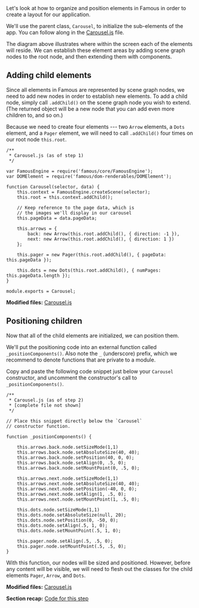 <span class="intro-graf">
Let's look at how to organize and position elements in Famous in order to create a layout for our application.
</span>

We'll use the parent class, `Carousel`, to initialize the sub-elements of the app. You can follow along in the [Carousel.js](https://github.com/famous/lesson-carousel-starter-kit/blob/step1-HelloFamous/src/carousel/Carousel.js) file.

The diagram above illustrates where within the screen each of the elements will reside. We can establish these element areas by adding scene graph nodes to the root node, and then extending them with components.

## Adding child elements

Since all elements in Famous are represented by scene graph nodes, we need to add new nodes in order to establish new elements. To add a child node, simply call `.addChild()` on the scene graph node you wish to extend. (The returned object will be a new node that you can add even more children to, and so on.)

Because we need to create four elements --- two `Arrow` elements, a `Dots` element, and a `Pager` element, we will need to call `.addChild()` four times on our root node `this.root`.

    /**
     * Carousel.js (as of step 1)
     */

    var FamousEngine = require('famous/core/FamousEngine');
    var DOMElement = require('famous/dom-renderables/DOMElement');

    function Carousel(selector, data) {
        this.context = FamousEngine.createScene(selector);
        this.root = this.context.addChild();

        // Keep reference to the page data, which is
        // the images we'll display in our carousel
        this.pageData = data.pageData;

        this.arrows = {
            back: new Arrow(this.root.addChild(), { direction: -1 }),
            next: new Arrow(this.root.addChild(), { direction: 1 })
        };

        this.pager = new Pager(this.root.addChild(), { pageData: this.pageData });

        this.dots = new Dots(this.root.addChild(), { numPages: this.pageData.length });
    }

    module.exports = Carousel;

<div class="sidenote">
<p><strong>Modified files:</strong> <a href="hhttps://github.com/famous/lesson-carousel-starter-kit/blob/step2-AddingChildNodes/src/carousel/Carousel.js">Carousel.js</a></p>
</div>

## Positioning children

Now that all of the child elements are initialized, we can position them.

We'll put the positioning code into an external function called `_positionComponents()`. Also note the `_` (underscore) prefix, which we recommend to denote functions that are private to a module.

Copy and paste the following code snippet just below your `Carousel` constructor, and uncomment the constructor's call to `_positionComponents()`.

    /**
     * Carousel.js (as of step 2)
     * [complete file not shown]
     */

    // Place this snippet directly below the `Carousel`
    // constructor function.

    function _positionComponents() {

        this.arrows.back.node.setSizeMode(1,1)
        this.arrows.back.node.setAbsoluteSize(40, 40);
        this.arrows.back.node.setPosition(40, 0, 0);
        this.arrows.back.node.setAlign(0, .5, 0);
        this.arrows.back.node.setMountPoint(0, .5, 0);

        this.arrows.next.node.setSizeMode(1,1)
        this.arrows.next.node.setAbsoluteSize(40, 40);
        this.arrows.next.node.setPosition(-40, 0, 0);
        this.arrows.next.node.setAlign(1, .5, 0);
        this.arrows.next.node.setMountPoint(1, .5, 0);

        this.dots.node.setSizeMode(1,1)
        this.dots.node.setAbsoluteSize(null, 20);
        this.dots.node.setPosition(0, -50, 0);
        this.dots.node.setAlign(.5, 1, 0);
        this.dots.node.setMountPoint(.5, 1, 0);

        this.pager.node.setAlign(.5, .5, 0);
        this.pager.node.setMountPoint(.5, .5, 0);
    }

With this function, our nodes will be sized and positioned. However, before any content will be visible, we will need to flesh out the classes for the child elements `Pager`, `Arrow`, and `Dots`.

<div class="sidenote--other">
<p><strong>Modified files:</strong> <a href="https://github.com/famous/lesson-carousel-starter-kit/blob/step3-PositioningChildren/src/carousel/Carousel.js">Carousel.js</a></p>
</div>

<div class="sidenote">
<p><strong>Section recap:</strong> <a href="https://github.com/famous/lesson-carousel-starter-kit/tree/step3-PositioningChildren">Code for this step</a></p>
</div>
